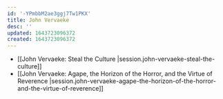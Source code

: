 ```yaml
---
id: '-YPmbbM2ae3ggj7Tw1PKX'
title: John Vervaeke
desc: ''
updated: 1643723096372
created: 1643723096372
---
```


- [[John Vervaeke:  Steal the Culture |session.john-vervaeke-steal-the-culture]]
- [[John Vervaeke:  Agape, the Horizon of the Horror, and the Virtue of Reverence |session.john-vervaeke-agape-the-horizon-of-the-horror-and-the-virtue-of-reverence]]
